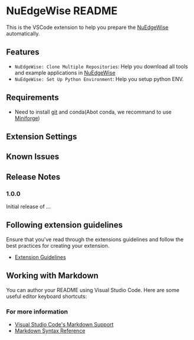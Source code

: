 # NuEdgeWise README

This is the VSCode extension to help you prepare the [NuEdgeWise](https://github.com/OpenNuvoton/NuEdgeWise) automatically.

## Features

- `NuEdgeWise: Clone Multiple Repositories`: Help you download all tools and example applications in [NuEdgeWise](https://github.com/OpenNuvoton/NuEdgeWise)
- `NuEdgeWise: Set Up Python Environment`: Help you setup python ENV.

## Requirements

- Need to install [git](https://git-scm.com/downloads) and conda(Abot conda, we recommand to use [Miniforge](https://github.com/conda-forge/miniforge))

## Extension Settings


## Known Issues


## Release Notes

### 1.0.0

Initial release of ...

## Following extension guidelines

Ensure that you've read through the extensions guidelines and follow the best practices for creating your extension.

* [Extension Guidelines](https://code.visualstudio.com/api/references/extension-guidelines)

## Working with Markdown

You can author your README using Visual Studio Code. Here are some useful editor keyboard shortcuts:

### For more information

* [Visual Studio Code's Markdown Support](http://code.visualstudio.com/docs/languages/markdown)
* [Markdown Syntax Reference](https://help.github.com/articles/markdown-basics/)

